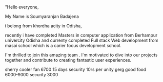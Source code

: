 "Hello everyone,

My Name is Soumyaranjan Badajena

i belong from khordha acity in Odisha,

recently i have completed Masters in computer application from Berhampur univercity Odisha and currenty completed Full stack Web development from masai school which is a carier focus development school.

I'm thrilled to join this amazing team . I'm motivated to dive into our projects together and contribute to creating fantastic user experiences.

sherry 
 cooler fan
 6700 15 days security 10rs per unity
gerg 
good food
 6000-9000  security 3000

